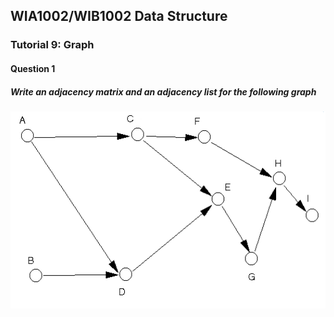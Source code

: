 ## WIA1002/WIB1002 Data Structure
### Tutorial 9:  Graph

#### Question 1
##### Write an adjacency matrix and an adjacency list for the following graph
<p align="center">
<img src="Graph.png" alt="Graph" width="529" height="315">
</p>
